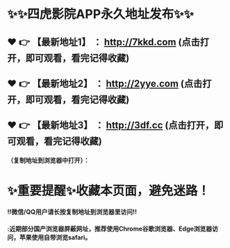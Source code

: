  # :sparkles::sparkles:四虎影院APP永久地址发布:sparkles::sparkles:

 :heart: :point_right: 【最新地址1】 ： http://7kkd.com  (点击打开，即可观看，看完记得收藏)
 ------
 :heart: :point_right: 【最新地址2】 ： http://2yye.com  (点击打开，即可观看，看完记得收藏)
 ------
 :heart: :point_right: 【最新地址3】 ： http://3df.cc    (点击打开，即可观看，看完记得收藏)
 ------

#### （复制地址到浏览器中打开）：
# :sparkles:重要提醒:sparkles:收藏本页面，避免迷路！
#### ‼️微信/QQ用户请长按复制地址到浏览器里访问‼
#### :近期部分国产浏览器屏蔽网址，推荐使用Chrome谷歌浏览器、Edge浏览器访问，苹果使用自带浏览safari。
